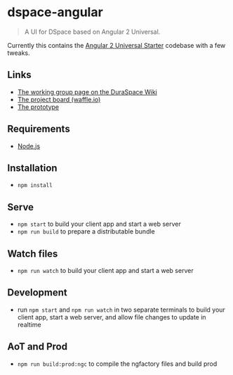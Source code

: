 
# dspace-angular
> A UI for DSpace based on Angular 2 Universal.

Currently this contains the [Angular 2 Universal Starter](https://github.com/angular/universal-starter) codebase with a few tweaks.

## Links
- [The working group page on the DuraSpace Wiki](https://wiki.duraspace.org/display/DSPACE/DSpace+7+UI+Working+Group)
- [The project board (waffle.io)](https://waffle.io/DSpace/dspace-angular)
- [The prototype](https://github.com/DSpace-Labs/angular2-ui-prototype)

## Requirements
 - [Node.js](https://nodejs.org/)

## Installation
- `npm install`

## Serve
- `npm start` to build your client app and start a web server
- `npm run build` to prepare a distributable bundle

## Watch files
- `npm run watch` to build your client app and start a web server

## Development
- run `npm start` and `npm run watch` in two separate terminals to build your client app, start a web server, and allow file changes to update in realtime

## AoT and Prod
- `npm run build:prod:ngc` to compile the ngfactory files and build prod
